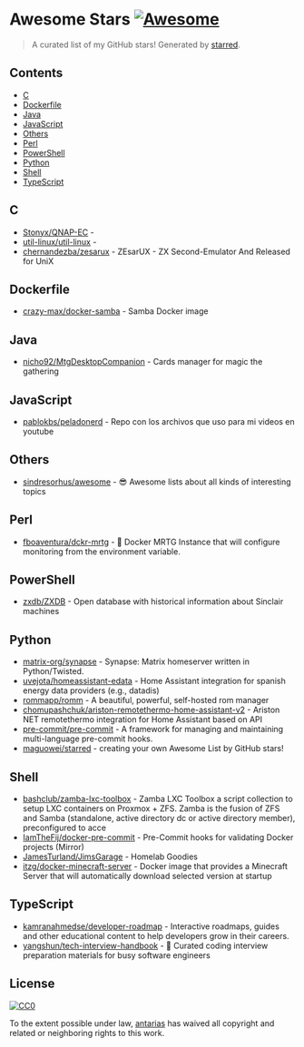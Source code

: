 <!--lint disable awesome-contributing awesome-license awesome-list-item match-punctuation no-repeat-punctuation no-undefined-references awesome-spell-check-->
# Awesome Stars [![Awesome](https://awesome.re/badge.svg)](https://github.com/sindresorhus/awesome)

> A curated list of my GitHub stars! Generated by [starred](https://github.com/maguowei/starred).

## Contents

- [C](#c)
- [Dockerfile](#dockerfile)
- [Java](#java)
- [JavaScript](#javascript)
- [Others](#others)
- [Perl](#perl)
- [PowerShell](#powershell)
- [Python](#python)
- [Shell](#shell)
- [TypeScript](#typescript)

## C 

- [Stonyx/QNAP-EC](https://github.com/Stonyx/QNAP-EC) - 
- [util-linux/util-linux](https://github.com/util-linux/util-linux) - 
- [chernandezba/zesarux](https://github.com/chernandezba/zesarux) - ZEsarUX - ZX Second-Emulator And Released for UniX

## Dockerfile 

- [crazy-max/docker-samba](https://github.com/crazy-max/docker-samba) - Samba Docker image

## Java 

- [nicho92/MtgDesktopCompanion](https://github.com/nicho92/MtgDesktopCompanion) - Cards manager for magic the gathering

## JavaScript 

- [pablokbs/peladonerd](https://github.com/pablokbs/peladonerd) - Repo con los archivos que uso para mi videos en youtube

## Others 

- [sindresorhus/awesome](https://github.com/sindresorhus/awesome) - 😎 Awesome lists about all kinds of interesting topics

## Perl 

- [fboaventura/dckr-mrtg](https://github.com/fboaventura/dckr-mrtg) - :whale: Docker MRTG Instance that will configure monitoring from the environment variable.

## PowerShell 

- [zxdb/ZXDB](https://github.com/zxdb/ZXDB) - Open database with historical information about Sinclair machines

## Python 

- [matrix-org/synapse](https://github.com/matrix-org/synapse) - Synapse: Matrix homeserver written in Python/Twisted.
- [uvejota/homeassistant-edata](https://github.com/uvejota/homeassistant-edata) - Home Assistant integration for spanish energy data providers (e.g., datadis)
- [rommapp/romm](https://github.com/rommapp/romm) - A beautiful, powerful, self-hosted rom manager
- [chomupashchuk/ariston-remotethermo-home-assistant-v2](https://github.com/chomupashchuk/ariston-remotethermo-home-assistant-v2) - Ariston NET remotethermo integration for Home Assistant based on API
- [pre-commit/pre-commit](https://github.com/pre-commit/pre-commit) - A framework for managing and maintaining multi-language pre-commit hooks.
- [maguowei/starred](https://github.com/maguowei/starred) - creating your own Awesome List by GitHub stars!

## Shell 

- [bashclub/zamba-lxc-toolbox](https://github.com/bashclub/zamba-lxc-toolbox) - Zamba LXC Toolbox a script collection to setup LXC containers on Proxmox + ZFS. Zamba is the fusion of ZFS and Samba (standalone, active directory dc or active directory member), preconfigured to acce
- [IamTheFij/docker-pre-commit](https://github.com/IamTheFij/docker-pre-commit) - Pre-Commit hooks for validating Docker projects (Mirror)
- [JamesTurland/JimsGarage](https://github.com/JamesTurland/JimsGarage) - Homelab Goodies
- [itzg/docker-minecraft-server](https://github.com/itzg/docker-minecraft-server) - Docker image that provides a Minecraft Server that will automatically download selected version at startup

## TypeScript 

- [kamranahmedse/developer-roadmap](https://github.com/kamranahmedse/developer-roadmap) - Interactive roadmaps, guides and other educational content to help developers grow in their careers.
- [yangshun/tech-interview-handbook](https://github.com/yangshun/tech-interview-handbook) - 💯 Curated coding interview preparation materials for busy software engineers


## License

[![CC0](http://mirrors.creativecommons.org/presskit/buttons/88x31/svg/cc-zero.svg)](https://creativecommons.org/publicdomain/zero/1.0/)

To the extent possible under law, [antarias](https://github.com/antarias) has waived all copyright and related or neighboring rights to this work.

